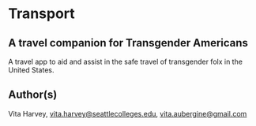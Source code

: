 # Transport

## A travel companion for Transgender Americans
A travel app to aid and assist in the safe travel of transgender folx in the United States.

## Author(s)
Vita Harvey, <vita.harvey@seattlecolleges.edu>, <vita.aubergine@gmail.com>
